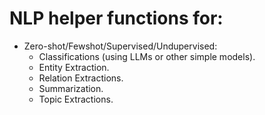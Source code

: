 # NLP helper functions for:
- Zero-shot/Fewshot/Supervised/Undupervised:
  - Classifications (using LLMs or other simple models).
  - Entity Extraction.
  - Relation Extractions.
  - Summarization.
  - Topic Extractions.